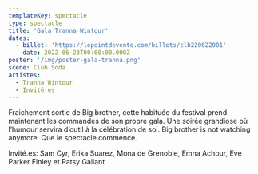 ```yaml
---
templateKey: spectacle
type: spectacle
title: 'Gala Tranna Wintour'
dates: 
  - billet: 'https://lepointdevente.com/billets/clb220622001'
    date: 2022-06-23T00:00:00.000Z
poster: '/img/poster-gala-tranna.png'
scene: Club Soda
artistes:
  - Tranna Wintour
  - Invité.es
---
```

Fraichement sortie de Big brother, cette habituée du festival prend maintenant les commandes de son propre gala. Une soirée grandiose où l’humour servira d’outil à la célébration de soi. Big brother is not watching anymore. Que le spectacle commence.

Invité.es: Sam Cyr, Erika Suarez, Mona de Grenoble, Emna Achour, Eve Parker Finley et Patsy Gallant
